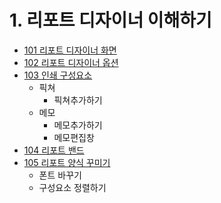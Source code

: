 # 1. 리포트 디자이너 이해하기

- [101 리포트 디자이너 화면](101리포트디자이너화면.md)
- [102 리포트 디자이너 옵션](102리포트디자이너옵션.md)
- [103 인쇄 구성요소](103인쇄구성요소.md)
  - 픽쳐
    - 픽쳐추가하기
  - 메모
    - 메모추가하기
    - 메모편집창
- [104 리포트 밴드](104리포트밴드.md)
- [105 리포트 양식 꾸미기](105리포트양식꾸미기.md)
  - 폰트 바꾸기
  - 구성요소 정렬하기
